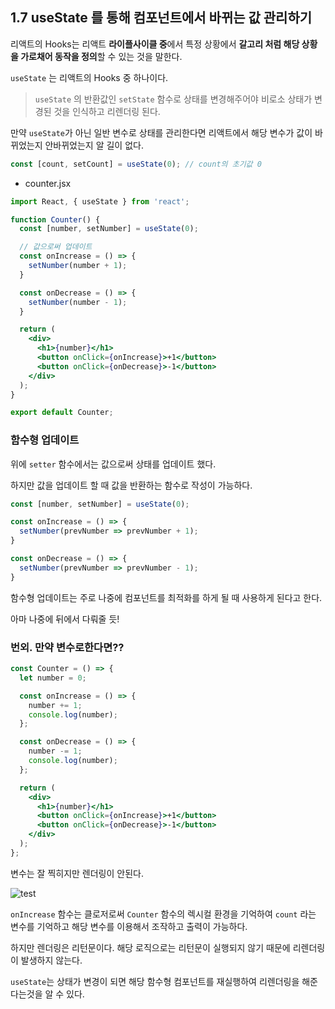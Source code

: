 ## 1.7 useState 를 통해 컴포넌트에서 바뀌는 값 관리하기

리액트의 Hooks는 리액트 **라이플사이클 중**에서 특정 상황에서 **갈고리 처럼 해당 상황을 가로채어 동작을 정의**할 수 있는 것을 말한다.

`useState` 는 리액트의 Hooks 중 하나이다.



> `useState` 의 반환값인 `setState` 함수로 상태를 변경해주어야 비로소 상태가 변경된 것을 인식하고 리렌더링 된다.

만약 `useState`가 아닌 일반 변수로 상태를 관리한다면 리액트에서 해당 변수가 값이 바뀌었는지 안바뀌었는지 알 길이 없다.

```js
const [count, setCount] = useState(0); // count의 초기값 0
```



- counter.jsx

```jsx
import React, { useState } from 'react';

function Counter() {
  const [number, setNumber] = useState(0);

  // 값으로써 업데이트
  const onIncrease = () => {
    setNumber(number + 1);
  }

  const onDecrease = () => {
    setNumber(number - 1);
  }

  return (
    <div>
      <h1>{number}</h1>
      <button onClick={onIncrease}>+1</button>
      <button onClick={onDecrease}>-1</button>
    </div>
  );
}

export default Counter;
```



### 함수형 업데이트

위에 `setter` 함수에서는 값으로써 상태를 업데이트 했다.

하지만 값을 업데이트 할 때 값을 반환하는 함수로 작성이 가능하다.

```jsx
const [number, setNumber] = useState(0);

const onIncrease = () => {
  setNumber(prevNumber => prevNumber + 1);
}

const onDecrease = () => {
  setNumber(prevNumber => prevNumber - 1);
}
```

함수형 업데이트는 주로 나중에 컴포넌트를 최적화를 하게 될 때 사용하게 된다고 한다.

아마 나중에 뒤에서 다뤄줄 듯!





### 번외. 만약 변수로한다면??

```jsx
const Counter = () => {
  let number = 0;

  const onIncrease = () => {
    number += 1;
    console.log(number);
  };

  const onDecrease = () => {
    number -= 1;
    console.log(number);
  };

  return (
    <div>
      <h1>{number}</h1>
      <button onClick={onIncrease}>+1</button>
      <button onClick={onDecrease}>-1</button>
    </div>
  );
};
```



변수는 잘 찍히지만 렌더링이 안된다.

![test](https://user-images.githubusercontent.com/41064875/141244081-b8c5d29b-071b-440b-883a-41988e2dbd48.png)



`onIncrease` 함수는 클로저로써 `Counter` 함수의 렉시컬 환경을 기억하여 `count` 라는 변수를 기억하고 해당 변수를 이용해서 조작하고 출력이 가능하다.

하지만 렌더링은 리턴문이다. 해당 로직으로는 리턴문이 실행되지 않기 때문에 리렌더링이 발생하지 않는다.



`useState`는 상태가 변경이 되면 해당 함수형 컴포넌트를 재실행하여 리렌더링을 해준다는것을 알 수 있다.